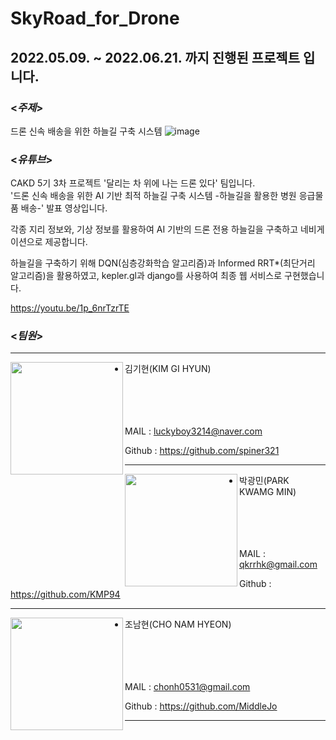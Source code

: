 # SkyRoad_for_Drone
## 2022.05.09. ~ 2022.06.21. 까지 진행된 프로젝트 입니다.
### <*주제*>
드론 신속 배송을 위한 하늘길 구축 시스템
![image](https://user-images.githubusercontent.com/96769262/176640907-27c4fe89-67da-4221-85bf-3801e53a9faf.png)

### <*유튜브*>
CAKD 5기 3차 프로젝트 '달리는 차 위에 나는 드론 있다' 팀입니다.  
'드론 신속 배송을 위한 AI 기반 최적 하늘길 구축 시스템 -하늘길을 활용한 병원 응급물품 배송-'
발표 영상입니다. 

각종 지리 정보와, 기상 정보를 활용하여 AI 기반의 드론 전용 하늘길을 구축하고 네비게이션으로 제공합니다.

하늘길을 구축하기 위해 DQN(심층강화학습 알고리즘)과 Informed RRT*(최단거리 알고리즘)을 활용하였고, kepler.gl과 django를 사용하여 최종 웹 서비스로 구현했습니다.

https://youtu.be/1p_6nrTzrTE

### <*팀원*>
----
<img align="left" width="180" height="180" src="https://user-images.githubusercontent.com/102858692/161481002-6c4f9f96-5ae6-4ea6-b2d0-d0a665b158fa.png"/>

- 김기현(KIM GI HYUN)<br><br><br><br><br>

MAIL : luckyboy3214@naver.com <br>

Github : https://github.com/spiner321<br>

---
<img align="left" width="180" height="180"  src="https://user-images.githubusercontent.com/102858692/161480452-fc8d952a-b964-4b44-8a9b-b5eab3652f89.png"/>

- 박광민(PARK KWAMG MIN)<br><br><br><br><br>

MAIL : qkrrhk@gmail.com <br>

Github : https://github.com/KMP94<br>

---

<img align="left" width="180" height="180" src="https://user-images.githubusercontent.com/96767467/175253262-f4614359-abd2-4839-b8d3-0f7b8dd32f53.jpg" />

- 조남현(CHO NAM HYEON)<br><br><br><br><br>

MAIL : chonh0531@gmail.com <br>

Github : https://github.com/MiddleJo<br>

---
